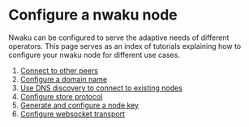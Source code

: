 # Configure a nwaku node

Nwaku can be configured to serve the adaptive needs of different operators.
This page serves as an index of tutorials explaining how to configure your nwaku node for different use cases.

1. [Connect to other peers](./connect.md)
1. [Configure a domain name](./configure-domain.md)
1. [Use DNS discovery to connect to existing nodes](./configure-dns-disc.md)
1. [Configure store protocol](./configure-store.md)
1. [Generate and configure a node key](./configure-key.md)
1. [Configure websocket transport](./configure-websocket.md)